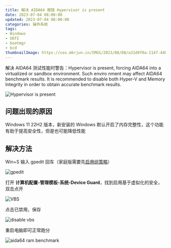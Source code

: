 ```yaml
---
title: 解决 AIDA64 报错 Hypervisor is present
date: 2023-07-04 08:00:00
updated: 2023-07-04 08:00:00
categories: 操作系统
tags:
- Windows
- UEFI
- bootmgr
- bcd
thumbnailImage: https://cos.mbrjun.cn/IMGS/2023/08/08/a31d9f0a-1147-4483-80cb-0a239f28943a.png
---
```

解决 AIDA64 测试性能时警告：Hypervisor is present, forcing AIDA64 into a virtualized or sandbox environment. Such enviro nment may affect AIDA64 benchmark results. It is recommended to disable both Hyper-V and Memory Integrity in order to obtain accurate benchmark results.

<!-- more -->

![Hypervisor is present](https://cos.mbrjun.cn/IMGS/2023/08/08/a31d9f0a-1147-4483-80cb-0a239f28943a.png)

## 问题出现的原因
Windows 11 22H2 版本，新安装的 Windows 默认开启了内存完整性，这个功能有助于提高安全性，但是也可能降低性能  

## 解决方法
Win+S 输入 gpedit 回车（家庭版需要先[启用组策略](https://zhuanlan.zhihu.com/p/565402268)）  

![gpedit](https://cos.mbrjun.cn/IMGS/2023/08/08/c88839d0-1516-4fc8-8448-21d0f3d44ee9.png)

打开 **计算机配置-管理模板-系统-Device Guard**，找到启用基于虚拟化的安全，双击点开  

![VBS](https://cos.mbrjun.cn/IMGS/2023/08/08/3a24d008-a4b6-48bd-9b14-669511b8ca19.png)

点击已禁用，保存  

![disable vbs](https://cos.mbrjun.cn/IMGS/2023/08/08/34d6c4b3-f31c-4ea3-8772-4b5680ceecda.png)

重启电脑即可正常跑分  

![aida64 ram benchmark](https://cos.mbrjun.cn/IMGS/2023/08/08/3e3f163f-0a87-4e98-8ae1-1c8593c6a47c.png)
